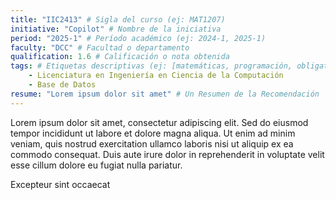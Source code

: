 ```yaml
---
title: "IIC2413" # Sigla del curso (ej: MAT1207)
initiative: "Copilot" # Nombre de la iniciativa
period: "2025-1" # Período académico (ej: 2024-1, 2025-1)
faculty: "DCC" # Facultad o departamento
qualification: 1.6 # Calificación o nota obtenida
tags: # Etiquetas descriptivas (ej: [matemáticas, programación, obligatorio])
    - Licenciatura en Ingeniería en Ciencia de la Computación
    - Base de Datos
resume: "Lorem ipsum dolor sit amet" # Un Resumen de la Recomendación
---
```


<!-- Ejemplo de recomendacion de curso -->
Lorem ipsum dolor sit amet, consectetur adipiscing elit. Sed do eiusmod tempor incididunt ut labore et dolore magna aliqua. Ut enim ad minim veniam, quis nostrud exercitation ullamco laboris nisi ut aliquip ex ea commodo consequat. Duis aute irure dolor in reprehenderit in voluptate velit esse cillum dolore eu fugiat nulla pariatur.

Excepteur sint occaecat
